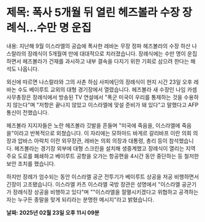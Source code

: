 # **제목: 폭사 5개월 뒤 열린 헤즈볼라 수장 장례식...수만 명 운집**

  내용: 지난해 9월 이스라엘의 공습에 폭사한 레바논 무장 정파 헤즈볼라의 수장 하산 나스랄라의 장례식이 5개월여 만에 대대적으로 치러졌습니다. 장례식에는 수만 명이 운집하면서 헤즈볼라가 건재를 과시하고 내부 결속을 다지기 위한 기회로 삼으려 한다는 해석도 나옵니다.

외신에 따르면 나스랄라와 그의 사촌 하심 사피에딘의 장례식이 현지 시간 23일 오후 레바논 수도 베이루트 교외의 대형 경기장에서 열렸습니다. 헤즈볼라 새 수장인 나임 카셈 사무총장은 장례식에서 방송된 TV 연설에서 "폭군 미국이 우리를 통제하는 것을 수용하지 않는다"며 "저항은 끝나지 않았고 이스라엘에 맞설 준비가 돼 있다"고 말했다고 AFP통신이 전했습니다.

헤즈볼라 지지자들은 노란 헤즈볼라 깃발을 흔들며 "미국에 죽음을, 이스라엘에 죽음을"이라고 반복적으로 외쳤습니다. 이 자리에는 모하마드 바게르 갈리바프 이란 의회 의장과 압바스 아락치 이란 외무장관, 레바논 의회 의장과 대통령, 총리 등이 참석했습니다. 헤즈볼라는 경기장 외부에 대형 스크린을 설치해 생중계했고 장례식이 열리는 지역 주요 도로를 폐쇄하고 베이루트 공항을 오가는 항공편을 4시간 동안 중단하는 등 철저한 보안 조치를 했습니다.

하지만 장례가 엄수되는 동안 이스라엘 공군 전투기가 베이루트 상공을 저공 비행하면서 긴장이 고조됐습니다. 이스라엘 카츠 이스라엘 국방 장관은 성명에서 "이스라엘 공군기가 장례식장 상공을 비행하고 있다"며 ""이스라엘을 절멸시키겠다고 위협하고 공격하는 자는 누구든 종말을 맞게 되리라는 분명한 메시지"라고 밝혔습니다.

  **날짜: 2025년 02월 23일 오후 11시 09분**